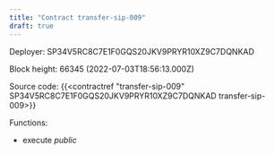```yaml
---
title: "Contract transfer-sip-009"
draft: true
---
```

Deployer: SP34V5RC8C7E1F0GQS20JKV9PRYR10XZ9C7DQNKAD


 



Block height: 66345 (2022-07-03T18:56:13.000Z)

Source code: {{<contractref "transfer-sip-009" SP34V5RC8C7E1F0GQS20JKV9PRYR10XZ9C7DQNKAD transfer-sip-009>}}

Functions:

* execute _public_
